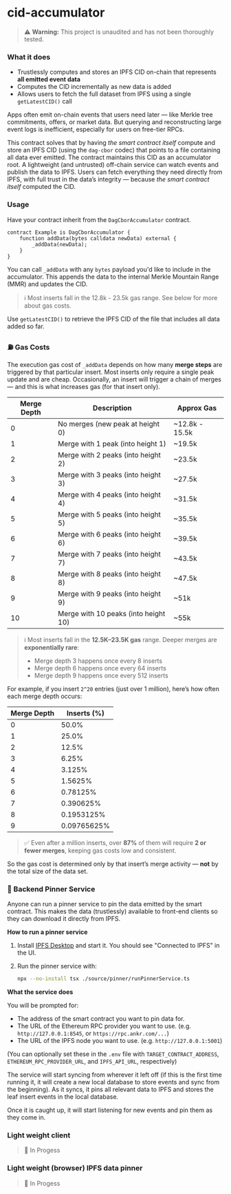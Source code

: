 # cid-accumulator

> ⚠️ **Warning:** This project is unaudited and has not been thoroughly tested.

### What it does

- Trustlessly computes and stores an IPFS CID on-chain that represents **all emitted event data**
- Computes the CID incrementally as new data is added
- Allows users to fetch the full dataset from IPFS using a single `getLatestCID()` call

Apps often emit on-chain events that users need later — like Merkle tree commitments, offers, or market data. But querying and reconstructing large event logs is inefficient, especially for users on free-tier RPCs.

This contract solves that by having _the smart contract itself_ compute and store an IPFS CID (using the `dag-cbor` codec) that points to a file containing all data ever emitted. The contract maintains this CID as an accumulator root. A lightweight (and untrusted) off-chain service can watch events and publish the data to IPFS. Users can fetch everything they need directly from IPFS, with full trust in the data’s integrity — because _the smart contract itself_ computed the CID.

### Usage

Have your contract inherit from the `DagCborAccumulator` contract.

```solidity
contract Example is DagCborAccumulator {
    function addData(bytes calldata newData) external {
        _addData(newData);
    }
}
```

You can call `_addData` with any `bytes` payload you'd like to include in the accumulator. This appends the data to the internal Merkle Mountain Range (MMR) and updates the CID.

> ℹ️ Most inserts fall in the 12.8k - 23.5k gas range. See below for more about gas costs.

Use `getLatestCID()` to retrieve the IPFS CID of the file that includes all data added so far.

### ⛽ Gas Costs

The execution gas cost of `_addData` depends on how many **merge steps** are triggered by that particular insert. Most inserts only require a single peak update and are cheap. Occasionally, an insert will trigger a chain of merges — and this is what increases gas (for that insert only).

| Merge Depth | Description                          | Approx Gas     |
| ----------- | ------------------------------------ | -------------- |
| 0           | No merges (new peak at height 0)     | ~12.8k - 15.5k |
| 1           | Merge with 1 peak (into height 1)    | ~19.5k         |
| 2           | Merge with 2 peaks (into height 2)   | ~23.5k         |
| 3           | Merge with 3 peaks (into height 3)   | ~27.5k         |
| 4           | Merge with 4 peaks (into height 4)   | ~31.5k         |
| 5           | Merge with 5 peaks (into height 5)   | ~35.5k         |
| 6           | Merge with 6 peaks (into height 6)   | ~39.5k         |
| 7           | Merge with 7 peaks (into height 7)   | ~43.5k         |
| 8           | Merge with 8 peaks (into height 8)   | ~47.5k         |
| 9           | Merge with 9 peaks (into height 9)   | ~51k           |
| 10          | Merge with 10 peaks (into height 10) | ~55k           |

> ℹ️ Most inserts fall in the **12.5K–23.5K gas** range. Deeper merges are **exponentially rare**:
>
> - Merge depth 3 happens once every 8 inserts
> - Merge depth 6 happens once every 64 inserts
> - Merge depth 9 happens once every 512 inserts

For example, if you insert `2^20` entries (just over 1 million), here’s how often each merge depth occurs:

| Merge Depth | Inserts (%) |
| ----------- | ----------- |
| 0           | 50.0%       |
| 1           | 25.0%       |
| 2           | 12.5%       |
| 3           | 6.25%       |
| 4           | 3.125%      |
| 5           | 1.5625%     |
| 6           | 0.78125%    |
| 7           | 0.390625%   |
| 8           | 0.1953125%  |
| 9           | 0.09765625% |

> ✅ Even after a million inserts, over **87%** of them will require **2 or fewer merges**, keeping gas costs low and consistent.

So the gas cost is determined only by that insert’s merge activity — **not** by the total size of the data set.

### 📌 Backend Pinner Service

Anyone can run a pinner service to pin the data emitted by the smart contract. This makes the data (trustlessly) available to front-end clients so they can download it directly from IPFS.

**How to run a pinner service**

1. Install [IPFS Desktop](https://docs.ipfs.tech/install/ipfs-desktop) and start it. You should see "Connected to IPFS" in the UI.

2. Run the pinner service with:
   ```sh
   npx --no-install tsx ./source/pinner/runPinnerService.ts
   ```

**What the service does**

You will be prompted for:
- The address of the smart contract you want to pin data for.
- The URL of the Ethereum RPC provider you want to use. (e.g. `http://127.0.0.1:8545`, or `https://rpc.ankr.com/...`)
- The URL of the IPFS node you want to use. (e.g. `http://127.0.0.1:5001`)

(You can optionally set these in the `.env` file with `TARGET_CONTRACT_ADDRESS`, `ETHEREUM_RPC_PROVIDER_URL`, and `IPFS_API_URL`, respectively)

The service will start syncing from wherever it left off (if this is the first time running it, it will create a new local database to store events and sync from the beginning). As it syncs, it pins all relevant data to IPFS and stores the leaf insert events in the local database.

Once it is caught up, it will start listening for new events and pin them as they come in.

### Light weight client

> 🚧 In Progess

### Light weight (browser) IPFS data pinner

> 🚧 In Progess
